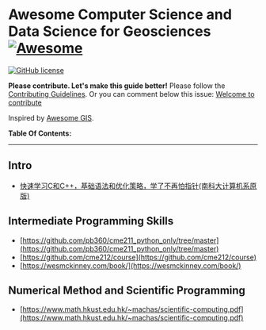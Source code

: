# Awesome Computer Science and Data Science for Geosciences [![Awesome](https://cdn.rawgit.com/sindresorhus/awesome/d7305f38d29fed78fa85652e3a63e154dd8e8829/media/badge.svg)](https://github.com/sshuair/awesome-gis)

[![GitHub license](https://img.shields.io/github/license/sshuair/awesome-gis)](https://github.com/sshuair/awesome-gis/blob/master/LICENSE)



**Please contribute. Let's make this guide better!** Please follow the [Contributing Guidelines](https://github.com/sshuair/awesome-gis/blob/master/ContributingGuidelines.md). Or you can comment below this issue: [Welcome to contribute](https://github.com/sshuair/awesome-gis/issues/72)

Inspired by [Awesome GIS](https://github.com/sshuair/awesome-gis).

**Table Of Contents:**


----

## Intro
* [快速学习C和C++，基础语法和优化策略，学了不再怕指针(南科大计算机系原版)](https://www.bilibili.com/video/BV1Vf4y1P7pq/?share_source=copy_web&vd_source=bed6c8af281a9efb2720427dc2d30fc4)


##  Intermediate Programming Skills
* [https://github.com/pb360/cme211_python_only/tree/master](https://github.com/pb360/cme211_python_only/tree/master)
* [https://github.com/cme212/course](https://github.com/cme212/course)
* [https://wesmckinney.com/book/](https://wesmckinney.com/book/)

## Numerical Method and Scientific Programming
* [https://www.math.hkust.edu.hk/~machas/scientific-computing.pdf](https://www.math.hkust.edu.hk/~machas/scientific-computing.pdf)
